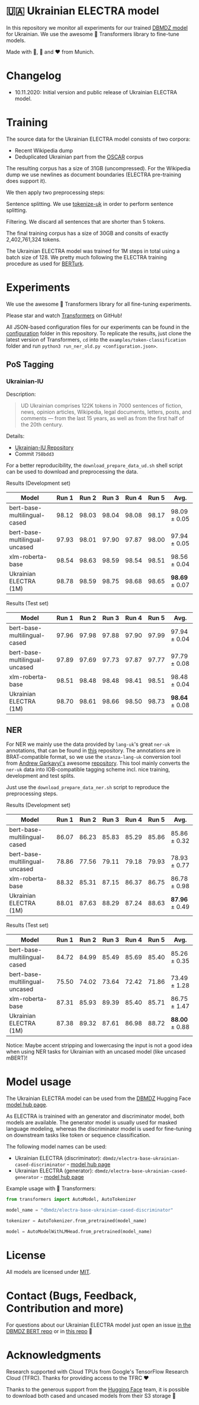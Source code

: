 # 🇺🇦 Ukrainian ELECTRA model

In this repository we monitor all experiments for our trained [DBMDZ model](https://github.com/dbmdz/berts)
for Ukrainian. We use the awesome 🤗 Transformers library to fine-tune models.

Made with 🤗, 🥨 and ❤️ from Munich.

# Changelog

* 10.11.2020: Initial version and public release of Ukrainian ELECTRA model.

# Training

The source data for the Ukrainian ELECTRA model consists of two corpora:

* Recent Wikipedia dump
* Deduplicated Ukrainian part from the [OSCAR](https://oscar-corpus.com/) corpus

The resulting corpus has a size of 31GB (uncompressed). For the Wikipedia dump we use newlines as
document boundaries (ELECTRA pre-training does support it).

We then apply two preprocessing steps:

Sentence splitting. We use [tokenize-uk](https://github.com/lang-uk/tokenize-uk) in order to perform
sentence splitting.

Filtering. We discard all sentences that are shorter than 5 tokens.

The final training corpus has a size of 30GB and consits of exactly 2,402,761,324 tokens.

The Ukrainian ELECTRA model was trained for 1M steps in total using a batch
size of 128. We pretty much following the ELECTRA training procedure as used for
[BERTurk](https://github.com/stefan-it/turkish-bert/tree/master/electra).

# Experiments

We use the awesome 🤗 Transformers library for all fine-tuning experiments.

Please star and watch [Transformers](https://github.com/huggingface/transformers) on GitHub!

All JSON-based configuration files for our experiments can be found in the
[configuration](https://github.com/stefan-it/ukrainian-electra/tree/main/configs) folder
in this repository. To replicate the results, just clone the latest version of Transformers, `cd`
into the `examples/token-classification` folder and run `python3 run_ner_old.py <configuration.json>`.

## PoS Tagging

### Ukrainian-IU

Description:

> UD Ukrainian comprises 122K tokens in 7000 sentences of fiction, news, opinion articles, Wikipedia,
> legal documents, letters, posts, and comments — from the last 15 years, as well as from the first half
> of the 20th century.

Details:

* [Ukrainian-IU Repository](https://github.com/UniversalDependencies/UD_Ukrainian-IU)
* Commit `758bdd3`

For a better reproducibility, the `download_prepare_data_ud.sh` shell script can be used to download and
preprocessing the data.

Results (Development set)

| Model                          | Run 1 | Run 2 | Run 3 | Run 4 | Run 5 | Avg.
| ------------------------------ | ----- | ----- | ----- | ----- | ----- | -------------- |
| bert-base-multilingual-cased   | 98.12 | 98.03 | 98.04 | 98.08 | 98.17 | 98.09 ± 0.05
| bert-base-multilingual-uncased | 97.93 | 98.01 | 97.90 | 97.87 | 98.00 | 97.94 ± 0.05
| xlm-roberta-base               | 98.54 | 98.63 | 98.59 | 98.54 | 98.51 | 98.56 ± 0.04
| Ukrainian ELECTRA (1M)         | 98.78 | 98.59 | 98.75 | 98.68 | 98.65 | **98.69** ± 0.07

Results (Test set)

| Model                          | Run 1 | Run 2 | Run 3 | Run 4 | Run 5 | Avg.
| ------------------------------ | ----- | ----- | ----- | ----- | ----- | -------------- |
| bert-base-multilingual-cased   | 97.96 | 97.98 | 97.88 | 97.90 | 97.99 | 97.94 ± 0.04
| bert-base-multilingual-uncased | 97.89 | 97.69 | 97.73 | 97.87 | 97.77 | 97.79 ± 0.08
| xlm-roberta-base               | 98.51 | 98.48 | 98.48 | 98.41 | 98.51 | 98.48 ± 0.04
| Ukrainian ELECTRA (1M)         | 98.70 | 98.61 | 98.66 | 98.50 | 98.73 | **98.64** ± 0.08

## NER

For NER we mainly use the data provided by `lang-uk`'s great `ner-uk` annotations, that can be found in
[this](https://github.com/lang-uk/ner-uk) repository. The annotations are in BRAT-compatible format, so
we use the `stanza-lang-uk` conversion tool from [Andrew Garkavyi's](https://github.com/gawy) awesome
[repository](https://github.com/gawy/stanza-lang-uk). This tool mainly converts the `ner-uk` data into
IOB-compatible tagging scheme incl. nice training, development and test splits.

Just use the `download_prepare_data_ner.sh` script to reproduce the preprocessing steps.

Results (Development set)

| Model                          | Run 1 | Run 2 | Run 3 | Run 4 | Run 5 | Avg.
| ------------------------------ | ----- | ----- | ----- | ----- | ----- | -------------- |
| bert-base-multilingual-cased   | 86.07 | 86.23 | 85.83 | 85.29 | 85.86 | 85.86 ± 0.32
| bert-base-multilingual-uncased | 78.86 | 77.56 | 79.11 | 79.18 | 79.93 | 78.93 ± 0.77
| xlm-roberta-base               | 88.32 | 85.31 | 87.15 | 86.37 | 86.75 | 86.78 ± 0.98
| Ukrainian ELECTRA (1M)         | 88.01 | 87.63 | 88.29 | 87.24 | 88.63 | **87.96** ± 0.49

Results (Test set)

| Model                          | Run 1 | Run 2 | Run 3 | Run 4 | Run 5 | Avg.
| ------------------------------ | ----- | ----- | ----- | ----- | ----- | -------------- |
| bert-base-multilingual-cased   | 84.72 | 84.99 | 85.49 | 85.69 | 85.40 | 85.26 ± 0.35
| bert-base-multilingual-uncased | 75.50 | 74.02 | 73.64 | 72.42 | 71.86 | 73.49 ± 1.28
| xlm-roberta-base               | 87.31 | 85.93 | 89.39 | 85.40 | 85.71 | 86.75 ± 1.47
| Ukrainian ELECTRA (1M)         | 87.38 | 89.32 | 87.61 | 86.98 | 88.72 | **88.00** ± 0.88

Notice: Maybe accent stripping and lowercasing the input is not a good idea when using NER tasks
for Ukrainian with an uncased model (like uncased mBERT)!

# Model usage

The Ukrainian ELECTRA model can be used from the [DBMDZ](https://github.com/dbmdz) Hugging Face [model hub page](https://huggingface.co/dbmdz).

As ELECTRA is trainined with an generator and discriminator model, both models are available. The generator model is usually used for masked
language modeling, whereas the discriminator model is used for fine-tuning on downstream tasks like token or sequence classification.

The following model names can be used:

* Ukrainian ELECTRA (discriminator): `dbmdz/electra-base-ukrainian-cased-discriminator` - [model hub page](https://huggingface.co/dbmdz/electra-base-ukrainian-cased-discriminator)
* Ukrainian ELECTRA (generator): `dbmdz/electra-base-ukrainian-cased-generator` - [model hub page](https://huggingface.co/dbmdz/electra-base-ukrainian-cased-generator)

Example usage with 🤗 Transformers:

```python
from transformers import AutoModel, AutoTokenizer

model_name = "dbmdz/electra-base-ukrainian-cased-discriminator"

tokenizer = AutoTokenizer.from_pretrained(model_name)

model = AutoModelWithLMHead.from_pretrained(model_name)
```

# License

All models are licensed under [MIT](LICENSE).

# Contact (Bugs, Feedback, Contribution and more)

For questions about our Ukrainian ELECTRA model just open an issue
[in the DBMDZ BERT repo](https://github.com/dbmdz/berts/issues/new) or in
[this repo](https://github.com/stefan-it/ukrainian-electra/issues/new) 🤗

# Acknowledgments

Research supported with Cloud TPUs from Google's TensorFlow Research Cloud (TFRC).
Thanks for providing access to the TFRC ❤️

Thanks to the generous support from the [Hugging Face](https://huggingface.co/) team,
it is possible to download both cased and uncased models from their S3 storage 🤗
